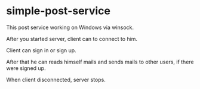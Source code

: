 # simple-post-service
This post service working on Windows via winsock.

After you started server, client can to connect to him.

Client can sign in or sign up.

After that he can reads himself mails and sends mails to other users, if there were signed up.

When client disconnected, server stops.
